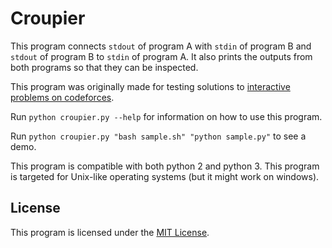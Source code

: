 # Croupier

This program connects `stdout` of program A with `stdin` of program B
and `stdout` of program B to `stdin` of program A.
It also prints the outputs from both programs so that they can be inspected.

This program was originally made for testing solutions to
[interactive problems on codeforces](http://codeforces.com/blog/entry/45307).

Run `python croupier.py --help` for information on how to use this program.

Run `python croupier.py "bash sample.sh" "python sample.py"` to see a demo.

This program is compatible with both python 2 and python 3.
This program is targeted for Unix-like operating systems (but it might work on windows).

## License

This program is licensed under the [MIT License](http://www.opensource.org/licenses/MIT).
